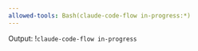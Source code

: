 ```yaml
---
allowed-tools: Bash(claude-code-flow in-progress:*)
---
```


Output:
!`claude-code-flow in-progress`
